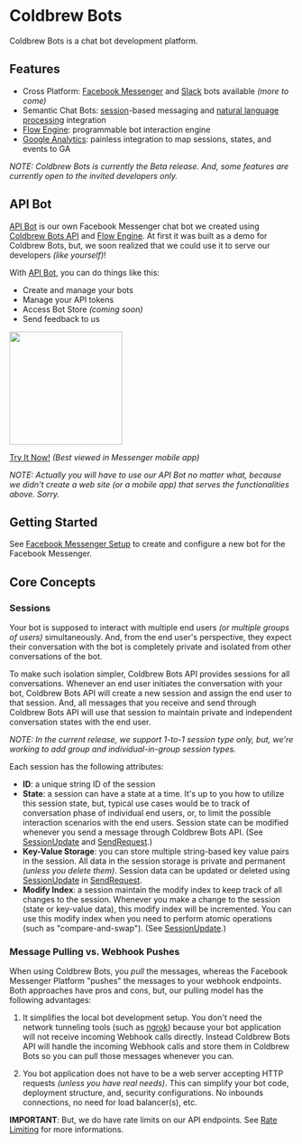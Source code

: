 # Coldbrew Bots

Coldbrew Bots is a chat bot development platform.

## Features

- Cross Platform: [Facebook Messenger](https://developers.facebook.com/docs/messenger-platform) and [Slack](https://slack.com/apps/category/At0MQP5BEF-bots) bots available _(more to come)_
- Semantic Chat Bots: [session](#sessions)-based messaging and [natural language processing](https://wit.ai/) integration
- [Flow Engine](flow.md): programmable bot interaction engine
- [Google Analytics](https://analytics.google.com/): painless integration to map sessions, states, and events to GA

_NOTE: Coldbrew Bots is currently the Beta release. And, some features are currently open to the invited developers only._

## API Bot

[API Bot][apibotlink] is our own Facebook Messenger chat bot we created using [Coldbrew Bots API](api_reference.md) and [Flow Engine](flow.md). At first it was built as a demo for Coldbrew Bots, but, we soon realized that we could use it to serve our developers _(like yourself)_!

With [API Bot][apibotlink], you can do things like this:

- Create and manage your bots
- Manage your API tokens
- Access Bot Store _(coming soon)_
- Send feedback to us

<img src="https://git.io/vHT7X" width="200">

[Try It Now!][apibotlink] _(Best viewed in Messenger mobile app)_

_NOTE: Actually you will have to use our API Bot no matter what, because we didn't create a web site (or a mobile app) that serves the functionalities above. Sorry._

## Getting Started

See [Facebook Messenger Setup](bot_fm_setup.md) to create and configure a new bot for the Facebook Messenger.

## Core Concepts

### Sessions

Your bot is supposed to interact with multiple end users _(or multiple groups of users)_ simultaneously. And, from the end user's perspective, they expect their conversation with the bot is completely private and isolated from other conversations of the bot.

To make such isolation simpler, Coldbrew Bots API provides sessions for all conversations. Whenever an end user initiates the conversation with your bot, Coldbrew Bots API will create a new session and assign the end user to that session. And, all messages that you receive and send through Coldbrew Bots API will use that session to maintain private and independent conversation states with the end user.

_NOTE: In the current release, we support 1-to-1 session type only, but, we're working to add group and individual-in-group session types._

Each session has the following attributes:

- **ID**: a unique string ID of the session
- **State**: a session can have a state at a time. It's up to you how to utilize this session state, but, typical use cases would be to track of conversation phase of individual end users, or, to limit the possible interaction scenarios with the end users. Session state can be modified whenever you send a message through Coldbrew Bots API. (See [SessionUpdate](api_reference.md#sessionupdate) and [SendRequest](api_reference.md#sendrequest).)
- **Key-Value Storage**: you can store multiple string-based key value pairs in the session. All data in the session storage is private and permanent _(unless you delete them)_. Session data can be updated or deleted using [SessionUpdate](api_reference.md#sessionupdate) in [SendRequest](api_reference.md#sendrequest).
- **Modify Index**: a session maintain the modify index to keep track of all changes to the session. Whenever you make a change to the session (state or key-value data), this modify index will be incremented. You can use this modify index when you need to perform atomic operations (such as "compare-and-swap"). (See [SessionUpdate](api_reference.md#sessionupdate).)

### Message Pulling vs. Webhook Pushes

When using Coldbrew Bots, you *pull* the messages, whereas the Facebook Messenger Platform "pushes" the messages to your webhook endpoints. Both approaches have pros and cons, but, our pulling model has the following advantages:

1. It simplifies the local bot development setup. You don't need the network tunneling tools (such as [ngrok](https://ngrok.com/)) because your bot application will not receive incoming Webhook calls directly. Instead Coldbrew Bots API will handle the incoming Webhook calls and store them in Coldbrew Bots so you can pull those messages whenever you can.

2. You bot application does not have to be a web server accepting HTTP requests _(unless you have real needs)_. This can simplify your bot code, deployment structure, and, security configurations. No inbounds connections, no need for load balancer(s), etc.

**IMPORTANT**: But, we do have rate limits on our API endpoints. See [Rate Limiting](api_reference.md#rate-limiting) for more informations.

[apibotlink]: https://m.me/coldbrewbots
